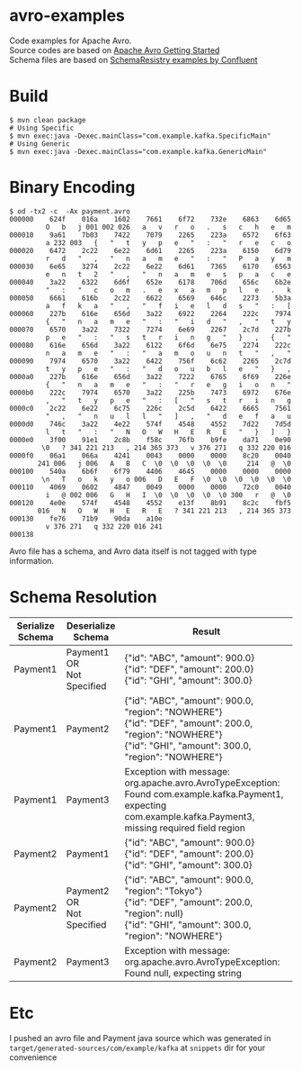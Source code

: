 # avro-examples
Code examples for Apache Avro.  
Source codes are based on [Apache Avro Getting Started](http://avro.apache.org/docs/current/gettingstartedjava.html)  
Schema files are based on [SchemaResistry examples by Confluent](https://github.com/confluentinc/examples/tree/5.1.2-post/clients/avro/src/main/resources/avro/io/confluent/examples/clients/basicavro)  

# Build
```
$ mvn clean package
# Using Specific
$ mvn exec:java -Dexec.mainClass="com.example.kafka.SpecificMain"
# Using Generic
$ mvn exec:java -Dexec.mainClass="com.example.kafka.GenericMain"
```

# Binary Encoding
```
$ od -tx2 -c  -Ax payment.avro 
000000    624f    016a    1602    7661    6f72    732e    6863    6d65
         O   b   j 001 002 026   a   v   r   o   .   s   c   h   e   m
000010    9a61    7b03    7422    7079    2265    223a    6572    6f63
         a 232 003   {   "   t   y   p   e   "   :   "   r   e   c   o
000020    6472    2c22    6e22    6d61    2265    223a    6150    6d79
         r   d   "   ,   "   n   a   m   e   "   :   "   P   a   y   m
000030    6e65    3274    2c22    6e22    6d61    7365    6170    6563
         e   n   t   2   "   ,   "   n   a   m   e   s   p   a   c   e
000040    3a22    6322    6d6f    652e    6178    706d    656c    6b2e
         "   :   "   c   o   m   .   e   x   a   m   p   l   e   .   k
000050    6661    616b    2c22    6622    6569    646c    2273    5b3a
         a   f   k   a   "   ,   "   f   i   e   l   d   s   "   :   [
000060    227b    616e    656d    3a22    6922    2264    222c    7974
         {   "   n   a   m   e   "   :   "   i   d   "   ,   "   t   y
000070    6570    3a22    7322    7274    6e69    2267    2c7d    227b
         p   e   "   :   "   s   t   r   i   n   g   "   }   ,   {   "
000080    616e    656d    3a22    6122    6f6d    6e75    2274    222c
         n   a   m   e   "   :   "   a   m   o   u   n   t   "   ,   "
000090    7974    6570    3a22    6422    756f    6c62    2265    2c7d
         t   y   p   e   "   :   "   d   o   u   b   l   e   "   }   ,
0000a0    227b    616e    656d    3a22    7222    6765    6f69    226e
         {   "   n   a   m   e   "   :   "   r   e   g   i   o   n   "
0000b0    222c    7974    6570    3a22    225b    7473    6972    676e
         ,   "   t   y   p   e   "   :   [   "   s   t   r   i   n   g
0000c0    2c22    6e22    6c75    226c    2c5d    6422    6665    7561
         "   ,   "   n   u   l   l   "   ]   ,   "   d   e   f   a   u
0000d0    746c    3a22    4e22    574f    4548    4552    7d22    7d5d
         l   t   "   :   "   N   O   W   H   E   R   E   "   }   ]   }
0000e0    3f00    91e1    2c8b    f58c    76fb    b9fe    da71    0e90
        \0   ? 341 221 213   , 214 365 373   v 376 271   q 332 220 016
0000f0    06a1    066a    4241    0043    0000    0000    8c20    0040
       241 006   j 006   A   B   C  \0  \0  \0  \0  \0     214   @  \0
000100    540a    6b6f    6f79    4406    4645    0000    0000    0000
        \n   T   o   k   y   o 006   D   E   F  \0  \0  \0  \0  \0  \0
000110    4069    0602    4847    0049    0000    0000    72c0    0040
         i   @ 002 006   G   H   I  \0  \0  \0  \0  \0 300   r   @  \0
000120    4e0e    574f    4548    4552    e13f    8b91    8c2c    fbf5
       016   N   O   W   H   E   R   E   ? 341 221 213   , 214 365 373
000130    fe76    71b9    90da    a10e
         v 376 271   q 332 220 016 241
000138

```
Avro file has a schema, and Avro data itself is not tagged with type information.


# Schema Resolution
| Serialize Schema | Deserialize Schema | Result 
| -----------------| -------------------| -------------------------------------------------------------------------------- 
| Payment1 | Payment1<br> OR <br>Not Specified  | {"id": "ABC", "amount": 900.0}<br>{"id": "DEF", "amount": 200.0}<br>{"id": "GHI", "amount": 300.0}
| Payment1 | Payment2 | {"id": "ABC", "amount": 900.0, "region": "NOWHERE"}<br>{"id": "DEF", "amount": 200.0, "region": "NOWHERE"}<br>{"id": "GHI", "amount": 300.0, "region": "NOWHERE"}
| Payment1 | Payment3 | Exception with message: org.apache.avro.AvroTypeException: Found com.example.kafka.Payment1, expecting com.example.kafka.Payment3, missing required field region
| Payment2 | Payment1 | {"id": "ABC", "amount": 900.0}<br>{"id": "DEF", "amount": 200.0}<br>{"id": "GHI", "amount": 300.0}
| Payment2 | Payment2<br> OR <br>Not Specified | {"id": "ABC", "amount": 900.0, "region": "Tokyo"}<br>{"id": "DEF", "amount": 200.0, "region": null}<br>{"id": "GHI", "amount": 300.0, "region": "NOWHERE"}
| Payment2 | Payment3 | Exception with message: org.apache.avro.AvroTypeException: Found null, expecting string 


# Etc
I pushed an avro file and Payment java source which was generated in `target/generated-sources/com/example/kafka` at `snippets` dir for your convenience
